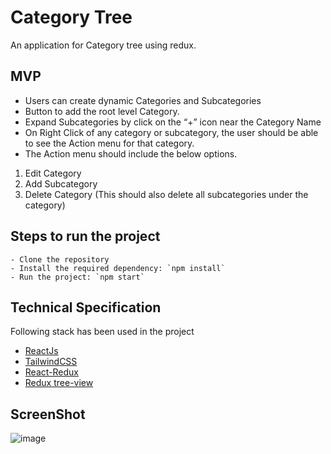 # Category Tree

An application for Category tree using redux.

## MVP

- Users can create dynamic Categories and Subcategories
- Button to add the root level Category.
- Expand Subcategories by click on the “+” icon near the Category Name
- On Right Click of any category or subcategory, the user should be able to see the Action
menu for that category.
- The Action menu should include the below options.
1. Edit Category
2. Add Subcategory
3. Delete Category (This should also delete all subcategories under the category)

## Steps to run the project
```
- Clone the repository
- Install the required dependency: `npm install`
- Run the project: `npm start`
```

## Technical Specification

Following stack has been used in the project
- [ReactJs](https://reactjs.org/)
- [TailwindCSS](https://tailwindcss.com/)
- [React-Redux](https://react-redux.js.org/)
- [Redux tree-view](https://github.com/reduxjs/redux/tree/master/examples/tree-view)

## ScreenShot

![image](https://user-images.githubusercontent.com/44355278/130893200-de29c32f-e469-4743-95bf-fd46ba18694e.png)
